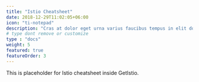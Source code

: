 ```yaml
---
title: "Istio Cheatsheet"
date: 2018-12-29T11:02:05+06:00
icon: "ti-notepad"
description: "Cras at dolor eget urna varius faucibus tempus in elit dolor sit amet."
# type dont remove or customize
type : "docs"
weight: 5
featured: true
featureOrder: 3
---
```


This is placeholder for Istio cheatsheet inside GetIstio.

